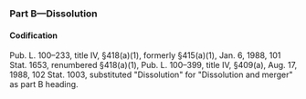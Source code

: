 ### Part B—Dissolution ###

#### Codification ####

Pub. L. 100–233, title IV, §418(a)(1), formerly §415(a)(1), Jan. 6, 1988, 101 Stat. 1653, renumbered §418(a)(1), Pub. L. 100–399, title IV, §409(a), Aug. 17, 1988, 102 Stat. 1003, substituted "Dissolution" for "Dissolution and merger" as part B heading.